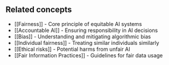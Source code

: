 

## Related concepts

- [[Fairness]] - Core principle of equitable AI systems
- [[Accountable AI]] - Ensuring responsibility in AI decisions
- [[Bias]] - Understanding and mitigating algorithmic bias
- [[Individual fairness]] - Treating similar individuals similarly
- [[Ethical risks]] - Potential harms from unfair AI
- [[Fair Information Practices]] - Guidelines for fair data usage
